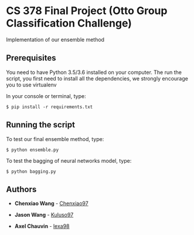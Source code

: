 # CS 378 Final Project (Otto Group Classification Challenge)

Implementation of our ensemble method

## Prerequisites
<p>
	You need to have Python 3.5/3.6 installed on your computer.
	The run the script, you first need to install all the dependencies, we strongly encourage you to use virtualenv
</p>

In your console or terminal, type:

```
$ pip install -r requirements.txt
```

## Running the script

To test our final ensemble method, type:

```
$ python ensemble.py
```

To test the bagging of neural networks model, type: 

```
$ python bagging.py
```

## Authors

* **Chenxiao Wang**  - [Chenxiao97](https://github.com/Chenxiao97)

* **Jason Wang**  - [Kuluso97](https://github.com/Kuluso97)

* **Axel Chauvin**  - [lexa98](https://github.com/lexa98)